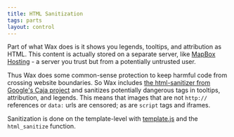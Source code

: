 ```yaml
---
title: HTML Sanitization
tags: parts
layout: control
---
```


Part of what Wax does is it shows you legends, tooltips, and attribution
as HTML. This content is actually stored on a separate server, like
[MapBox Hosting](http://mapbox.com/tour/) - a server you trust but
from a potentially untrusted user.

Thus Wax does some common-sense protection to keep harmful code
from crossing website boundaries. So Wax includes [the html-sanitizer from Google's Caja project](http://code.google.com/p/google-caja/wiki/JsHtmlSanitizer)
and sanitizes potentially dangerous tags in tooltips, attribution,
and legends. This means that images that are not `http://` references
or `data:` urls are censored; as are `script` tags and iframes.

Sanitization is done on the template-level with
[template.js](https://github.com/tilemill-project/wax/blob/master/control/lib/template.js)
and the `html_sanitize` function.
